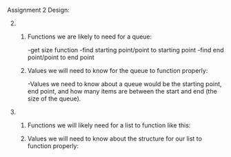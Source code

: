 Assignment 2 Design:

2.
	1. Functions we are likely to need for a queue: 
	
		-get size function
		-find starting point/point to starting point
		-find end point/point to end point

	2. Values we will need to know for the queue to function properly: 
	
		-Values we need to know about a queue would be the starting point, end point, and how many items are between the start and end (the size of the queue).
 
3.
	1. Functions we will likely need for a list to function like this:

	2. Values we will need to know about the structure for our list to function properly:
